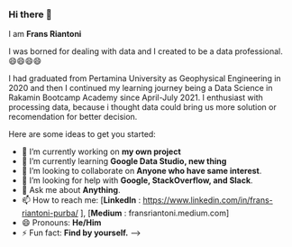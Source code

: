 ### Hi there 👋
I am **Frans Riantoni**

I was borned for dealing with data and I created to be a data professional. 😄😄😄😄   



I had graduated from Pertamina University as Geophysical Engineering in 2020 and then I continued my learning journey being a Data Science in Rakamin Bootcamp Academy since April-July 2021. I enthusiast with processing data, because i thought data could bring us more solution or recomendation for better decision.


Here are some ideas to get you started:
- 🔭 I’m currently working on **my own project**
- 🌱 I’m currently learning **Google Data Studio, new thing**
- 👯 I’m looking to collaborate on **Anyone who have same interest**.
- 🤔 I’m looking for help with **Google, StackOverflow, and Slack**.
- 💬 Ask me about **Anything**.
- 📫 How to reach me: [**LinkedIn** : https://www.linkedin.com/in/frans-riantoni-purba/ ], [**Medium** : fransriantoni.medium.com]
- 😄 Pronouns: **He/Him**
- ⚡ Fun fact: **Find by yourself.**
-->
